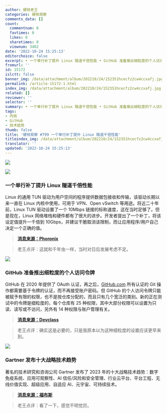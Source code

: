 ```yaml
---
author: 硬核老王
categories: 硬核观察
comments_data: []
count:
  commentnum: 0
  favtimes: 0
  likes: 0
  sharetimes: 0
  viewnum: 3402
date: '2022-10-24 15:25:13'
editorchoice: false
excerpt: • 一个单行补丁提升 Linux 隧道千倍性能 • GitHub 准备推出细粒度的个人访问令牌 • Gartner 发布十大战略技术趋势
fromurl: ''
id: 15172
islctt: false
banner_img: /data/attachment/album/202210/24/152351hcecfz2cw4ccxafj.jpg
permalink: /article-15172-1.html
index_img: /data/attachment/album/202210/24/152351hcecfz2cw4ccxafj.jpg
related: []
reviewer: ''
selector: ''
summary: • 一个单行补丁提升 Linux 隧道千倍性能 • GitHub 准备推出细粒度的个人访问令牌 • Gartner 发布十大战略技术趋势
tags:
- 内核
- GitHub
- 技术趋势
thumb: false
title: '硬核观察 #799 一个单行补丁提升 Linux 隧道千倍性能'
titleindex_img: /data/attachment/album/202210/24/152351hcecfz2cw4ccxafj.jpg
translator: ''
updated: '2022-10-24 15:25:13'
---
```


![](/data/attachment/album/202210/24/152351hcecfz2cw4ccxafj.jpg)


![](/data/attachment/album/202210/24/152402jdg34mg3rr3rmzy0.jpg)


### 一个单行补丁提升 Linux 隧道千倍性能


Linux 的通用 TUN 驱动为用户空间的程序提供数据包接收和传输，该驱动长期以来一直在 Linux 内核中使用，可用于 VPN、Open vSwitch 等用途。将近二十年前，Linux TUN 驱动设置了一个 10Mbps 链接的标称速度，这在当时足够了。但是现在，Linux 网络堆栈和硬件都有了很大的进步。开发者提出了一个补丁，将该设定值提升一千倍到 10Gbps，并建议干脆取消该限制，而让应用程序/用户自己决定一个正确的值。



> 
> **[消息来源：Phoronix](https://www.phoronix.com/news/Linux-TUN-Driver-1000x)**
> 
> 
> 



> 
> 老王点评：这就和千年虫一样，当时对日后发展考虑不足。
> 
> 
> 


![](/data/attachment/album/202210/24/152415h28pi1vdy111b1b2.jpg)


### GitHub 准备推出细粒度的个人访问令牌


GitHub 在 2020 年提供了 OAuth 认证，再之后，[GitHub.com](http://github.com/) 所有认证的 Git 操作都需要基于令牌的认证，而不再接受账户密码。但 GitHub 的个人访问令牌只能被赋予有限的权限，也不是按仓库分配的，而且只有几个宽泛的类别。新的正在测试中的令牌是细粒度的，每个仓库有 25 种权限，其中大部分权限可以设置为只读、读写或不访问，另外有 14 种权限与账户管理有关。



> 
> **[消息来源：Devclass](https://devclass.com/2022/10/19/github-fixes-over-broad-token-permissions-with-fine-grained-personal-access-tokens-and-controversial-enforced-expiration/)**
> 
> 
> 



> 
> 老王点评：确实这是必要的，只是我原本以为这种细粒度的设置应该更早来到。
> 
> 
> 


![](/data/attachment/album/202210/24/152448e4mrzahk24g40lvt.jpg)


### Gartner 发布十大战略技术趋势


著名的技术研究和咨询公司 Gartner 发布了 2023 年的十大战略技术趋势：数字免疫系统、应用可观察性、AI 信任/风险和安全管理、行业云平台、平台工程、无线价值实现、超级应用、自适应 AI、元宇宙、可持续技术。



> 
> **[消息来源：福布斯](https://www.forbes.com/sites/peterhigh/2022/10/19/gartners-top-10-strategic-tech-trends-for-2023/)**
> 
> 
> 



> 
> 老王点评：看了一下，感觉不明觉厉。
> 
> 
>